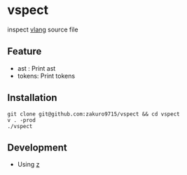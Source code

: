 # vspect

inspect [vlang](https://github.com/vlang/v) source file

## Feature

- ast   : Print ast
- tokens: Print tokens

## Installation

```
git clone git@github.com:zakuro9715/vspect && cd vspect
v . -prod
./vspect
```

## Development

- Using [z](https://github.com/zakuro9715/z)
